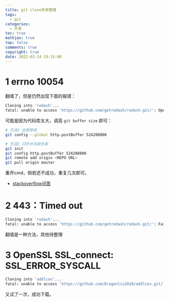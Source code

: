 ```yaml
---
title: git clone失败整理
tags:
  - git
categories:
  - 开发
toc: true
mathjax: true
top: false
comments: true
copyright: true
date: 2022-02-14 19:15:00
---
```


# 1 errno 10054

翻墙了，但是仍然出现下面的报错：

```sh
Cloning into 'redash'...
fatal: unable to access 'https://github.com/getredash/redash.git/': OpenSSL SSL_read: Connection was reset, errno 10054
```

可能是因为代码库太大，调高 `git buffer size` 即可：

```sh
# 方法1 全局修改
git config --global http.postBuffer 524288000

# 方法2 只针对当前仓库
git init
git config http.postBuffer 524288000
git remote add origin <REPO URL>
git pull origin master
```

重开cmd，倘若还不成功，重复几次即可。

* [stackoverflow问答](https://stackoverflow.com/questions/46232906/git-clone-error-rpc-failed-curl-56-openssl-ssl-read-ssl-error-syscall-errno)

# 2 443：Timed out

```sh
Cloning into 'redash'...
fatal: unable to access 'https://github.com/getredash/redash.git/': Failed to connect to github.com port 443: Timed out
```

翻墙是一种方法，其他待整理

# 3 OpenSSL SSL_connect: SSL_ERROR_SYSCALL

```sh
Cloning into 'addlcov'...
fatal: unable to access 'https://github.com/Dragonliu2018/addlcov.git/': OpenSSL SSL_connect: SSL_ERROR_SYSCALL in connection to github.com:443
```

又试了一次，成功下载。
